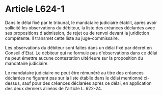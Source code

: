 # Article L624-1

Dans le délai fixé par le tribunal, le mandataire judiciaire établit, après avoir sollicité les observations du débiteur, la liste des créances déclarées avec ses propositions d'admission, de rejet ou de renvoi devant la juridiction compétente. Il transmet cette liste au juge-commissaire.

Les observations du débiteur sont faites dans un délai fixé par décret en Conseil d'Etat. Le débiteur qui ne formule pas d'observations dans ce délai ne peut émettre aucune contestation ultérieure sur la proposition du mandataire judiciaire.

Le mandataire judiciaire ne peut être rémunéré au titre des créances déclarées ne figurant pas sur la liste établie dans le délai mentionné ci-dessus, sauf pour des créances déclarées après ce délai, en application des deux derniers alinéas de l'article L. 622-24.
